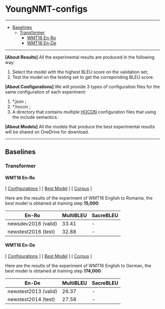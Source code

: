 # YoungNMT-configs

--------------------------------------------------------------------------------

* [Baselines](#baselines)
  * [Transformer](#transformer)
     * [WMT16 En-Ro](#wmt16-en-ro)
     * [WMT16 En-De](#wmt16-en-de)
 
--------------------------------------------------------------------------------

**[About Results]** All the experimental results are produced in the following way:
  1. Select the model with the highest BLEU score on the validation set;
  2. Test the model on the testing set to get the correponding BLEU score.

**[About Configurations]** We will provide 3 types of configuration files for the same configuration of each experiment:
  1. \*.json ;
  2. \*.hocon ;
  3. A directory that contains multiple [HOCON](https://github.com/lightbend/config/blob/master/HOCON.md) configuration files that using the include semantics.

**[About Models]** All the models that produce the best experimental results will be shared on OneDrive for download.

--------------------------------------------------------------------------------

## Baselines

### Transformer

#### WMT16 En-Ro

[ [Configurations](https://github.com/Jason-Young-AI/YoungNMT-configs/tree/master/Transformer/wmt16_en-ro) ]
[ [Best Model](https://1drv.ms/u/s!AkKq-gTqmfT0jTmKAZaeI0hLSJNh?e=JpaVES) ]
[ [Corpus](http://storage.live.com/items/F4F499EA04FAAA42!1827:/WMT16_English-Romania.zip) ]

Here are the results of the experiment of WMT16 English to Romania, the best model is obtained at training step **15,000**:

  En-Ro                 | MultiBLEU | SacreBLEU
  ----------------------|-----------|----------
  newsdev2016  (valid)  | 33.41     | - 
  newstest2016 (test)   | 32.88     | - 


#### WMT16 En-De

[ [Configurations](https://github.com/Jason-Young-AI/YoungNMT-configs/tree/master/Transformer/wmt16_en-de) ]
[ [Best Model](https://1drv.ms/u/s!AkKq-gTqmfT0jToWKiBxtsNKd2xZ?e=bsMz1l) ]
[ [Corpus](http://storage.live.com/items/F4F499EA04FAAA42!1828:/WMT16_English-German.zip) ]


Here are the results of the experiment of WMT16 English to German, the best model is obtained at training step **174,000**:

  En-De                 | MultiBLEU | SacreBLEU
  ----------------------|-----------|----------
  newstest2013 (valid)  | 26.37     | - 
  newstest2014 (test)   | 27.58     | - 
